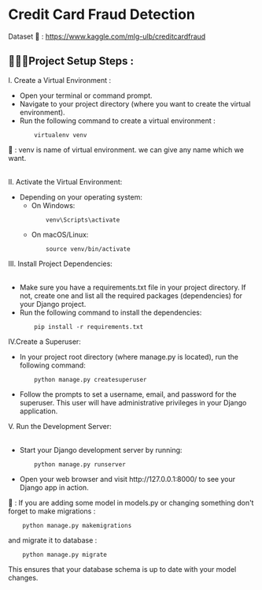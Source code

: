 # Credit Card Fraud Detection

Dataset 🔗 : https://www.kaggle.com/mlg-ulb/creditcardfraud

## 👨🏽‍💻Project Setup Steps :

I. Create a Virtual Environment :
<ul>
<li>Open your terminal or command prompt.</li>
<li>Navigate to your project directory (where you want to create the virtual environment).</li>
<li>Run the following command to create a virtual environment :</li>

        virtualenv venv

</ul>
📝 : venv is name of virtual environment. we can give any name which we want.<br><br>

II. Activate the Virtual Environment:
<ul>
<li>Depending on your operating system:
<ul>
<li>On Windows:</li>

        venv\Scripts\activate 

<li>On macOS/Linux:</li>

        source venv/bin/activate

</ul>
</li>
</ul>
III. Install Project Dependencies:<br><br>
<ul>
<li>Make sure you have a requirements.txt file in your project directory. If not, create one and list all the required packages (dependencies) for your Django project.</li> 
<li>Run the following command to install the dependencies:</li>

        pip install -r requirements.txt

</ul>

IV.Create a Superuser:<br>
<ul>
<li>In your project root directory (where manage.py is located), run the following command:</li>

        python manage.py createsuperuser

<li>Follow the prompts to set a username, email, and password for the superuser. This user will have administrative privileges in your Django application.</li>
</ul>
V. Run the Development Server:<br><br>
<ul>
<li>Start your Django development server by running:</li>

        python manage.py runserver

<li>Open your web browser and visit http://127.0.0.1:8000/ to see your Django app in action.</li>
</ul>

📝 : If you are adding some model in models.py or changing something don't forget to make migrations :

        python manage.py makemigrations

and migrate it to database :

        python manage.py migrate

This ensures that your database schema is up to date with your model changes.

